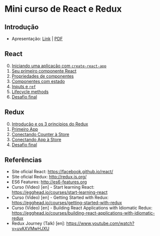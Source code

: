 # Mini curso de React e Redux

## Introdução

- Apresentação: [Link](https://docs.google.com/a/bridge.ufsc.br/presentation/d/1UXH6NfU7cAVAuThmMysTq6PRU580aQmp6iHQGYS--1Q/edit?usp=sharing) | [PDF](presentation.pdf)

## React

0. [Iniciando uma aplicação com `create-react-app`](react/0-setup.md)
1. [Seu primeiro componente React](react/1-primeiro-componente.md)
1. [Propriedades de componentes](react/2-props.md)
1. [Componentes com estado](react/3-state.md)
1. [Inputs e `ref`](react/4-input-ref.md)
1. [Lifecycle methods](react/5-lifecycle.md)
1. [Desafio final](react/6-mini-app.md)

## Redux

0. [Introdução e os 3 princípios do Redux](redux/0-introducao.md)
0. [Primeiro App](redux/1-primeiro-app.md)
0. [Conectando Counter à Store](redux/2-counter-connect.md)
0. [Conectando App à Store](redux/3-connect-app.md)
1. [Desafio final](redux/4-desafio-final.md)

## Referências

* Site oficial React: https://facebook.github.io/react/
* Site oficial Redux: http://redux.js.org/
* ES6 Features: http://es6-features.org
* Curso (Vìdeo) [en] - Start learning React: https://egghead.io/courses/start-learning-react
* Curso (Vídeo) [en] - Getting Started with Redux: https://egghead.io/courses/getting-started-with-redux
* Curso (Vídeo) [en] - Building React Applications with Idiomatic Redux: https://egghead.io/courses/building-react-applications-with-idiomatic-redux
* Redux Journey (Talk) [en]: https://www.youtube.com/watch?v=uvAXVMwHJXU
